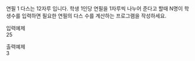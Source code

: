 연필 1 다스는 12자루 입니다. 학생 1인당 연필을 1자루씩 나누어 준다고 할때 N명이 학생수를 입력하면 필요한 연필의 다스 수를 계산하는 프로그램을 작성하세요.

입력예제  
25

출력예제  
3
